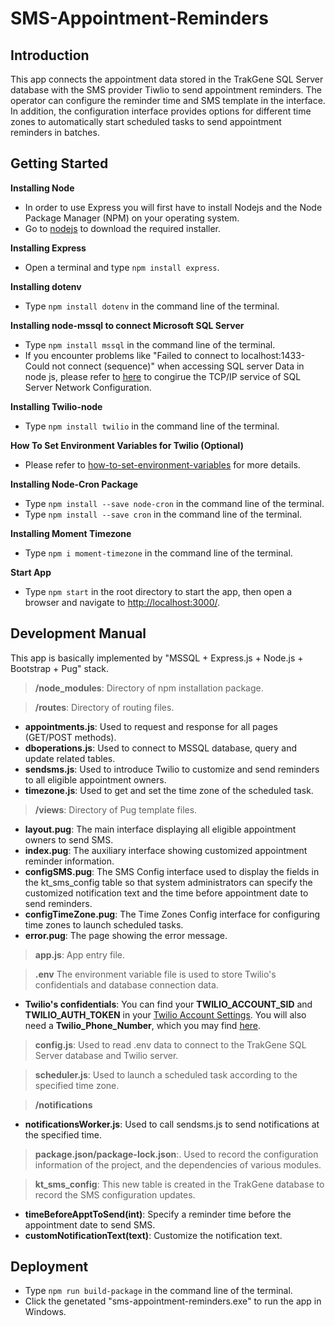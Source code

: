# SMS-Appointment-Reminders

## Introduction
This app connects the appointment data stored in the TrakGene SQL Server database with the SMS provider Tiwlio to send appointment reminders. The operator can configure the reminder time and SMS template in the interface. In addition, the configuration interface provides options for different time zones to automatically start scheduled tasks to send appointment reminders in batches.

## Getting Started
**Installing Node**
  - In order to use Express you will first have to install Nodejs and the Node Package Manager (NPM) on your operating system. 
  - Go to [nodejs](https://nodejs.org/en/) to download the required installer.

**Installing Express**
  - Open a terminal and type `npm install express`.

**Installing dotenv**
  - Type `npm install dotenv` in the command line of the terminal.

**Installing node-mssql to connect Microsoft SQL Server**
  - Type `npm install mssql` in the command line of the terminal.
  - If you encounter problems like "Failed to connect to localhost:1433-Could not connect (sequence)" when accessing SQL server Data in node js, please refer to [here](https://www.youtube.com/watch?v=boVqsffat0Q) to congirue the TCP/IP service of SQL Server Network Configuration.

**Installing Twilio-node**
  - Type `npm install twilio` in the command line of the terminal.

**How To Set Environment Variables for Twilio (Optional)**
  - Please refer to [how-to-set-environment-variables](https://www.twilio.com/blog/2017/01/how-to-set-environment-variables.html) for more details.

**Installing Node-Cron Package**
  - Type `npm install --save node-cron` in the command line of the terminal.
  - Type `npm install --save cron` in the command line of the terminal.

**Installing Moment Timezone**
  - Type `npm i moment-timezone` in the command line of the terminal.

**Start App**
  - Type `npm start` in the root directory to start the app, then open a browser and navigate to [http://localhost:3000/](http://localhost:3000/).

## Development Manual
This app is basically implemented by "MSSQL + Express.js + Node.js + Bootstrap + Pug" stack.

>**/node_modules**: Directory of npm installation package.

>**/routes**: Directory of routing files.
 - **appointments.js**: Used to request and response for all pages (GET/POST methods).
 - **dboperations.js**: Used to connect to MSSQL database, query and update related tables.
 - **sendsms.js**: Used to introduce Twilio to customize and send reminders to all eligible appointment owners.
 - **timezone.js**: Used to get and set the time zone of the scheduled task.

>**/views**: Directory of Pug template files.
 - **layout.pug**: The main interface displaying all eligible appointment owners to send SMS.
 - **index.pug**: The auxiliary interface showing customized appointment reminder information.
 - **configSMS.pug**: The SMS Config interface used to display the fields in the kt_sms_config table so that system administrators can specify the customized notification text and the time before appointment date to send reminders.
 - **configTimeZone.pug**: The Time Zones Config interface for configuring time zones to launch scheduled tasks.
 - **error.pug**: The page showing the error message.

>**app.js**: App entry file.

>**.env** The environment variable file is used to store Twilio's confidentials and database connection data.
  - **Twilio's confidentials**: You can find your **TWILIO_ACCOUNT_SID** and **TWILIO_AUTH_TOKEN** in your [Twilio Account Settings](https://console.twilio.com/?frameUrl=%2Fconsole%3Fx-target-region%3Dus1). You will also need a **Twilio_Phone_Number**, which you may find [here](https://console.twilio.com/us1/develop/phone-numbers/manage/active?frameUrl=%2Fconsole%2Fphone-numbers%2Fincoming%3Fx-target-region%3Dus1).

>**config.js**: Used to read .env data to connect to the TrakGene SQL Server database and Twilio server.

>**scheduler.js**: Used to launch a scheduled task according to the specified time zone.

>**/notifications**
  - **notificationsWorker.js**: Used to call sendsms.js to send notifications at the specified time.

>**package.json/package-lock.json**:. Used to record the configuration information of the project, and the dependencies of various modules.

>**kt_sms_config**: This new table is created in the TrakGene database to record the SMS configuration updates.
  - **timeBeforeApptToSend(int)**: Specify a reminder time before the appointment date to send SMS.
  - **customNotificationText(text)**: Customize the notification text.

## Deployment
  - Type `npm run build-package` in the command line of the terminal.
  - Click the genetated "sms-appointment-reminders.exe" to run the app in Windows.
